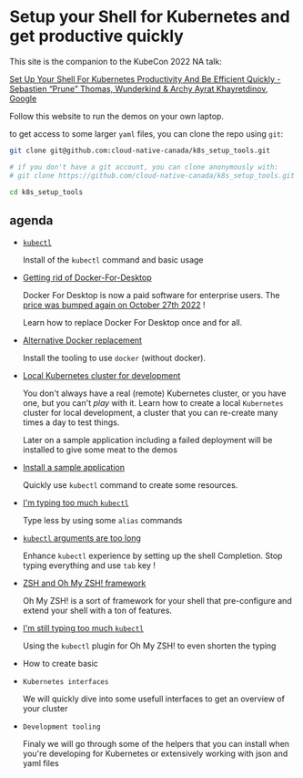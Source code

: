 # Setup your Shell for Kubernetes and get productive quickly

This site is the companion to the KubeCon 2022 NA talk:

[Set Up Your Shell For Kubernetes Productivity And Be Efficient Quickly - Sebastien “Prune” Thomas, Wunderkind & Archy Ayrat Khayretdinov, Google](https://kccncna2022.sched.com/event/182F7/tutorial-set-up-your-shell-for-kubernetes-productivity-and-be-efficient-quickly-sebastien-prune-thomas-wunderkind-archy-ayrat-khayretdinov-google)

Follow this website to run the demos on your own laptop.

to get access to some larger `yaml` files, you can clone the repo using `git`:

```bash 
git clone git@github.com:cloud-native-canada/k8s_setup_tools.git

# if you don't have a git account, you can clone anonymously with:
# git clone https://github.com/cloud-native-canada/k8s_setup_tools.git

cd k8s_setup_tools
```

## agenda

- [`kubectl`](kubectl.md)

    Install of the `kubectl` command and basic usage

- [Getting rid of Docker-For-Desktop](local_cluster/colima.md)

    Docker For Desktop is now a paid software for enterprise users. The [price was bumped again on October 27th 2022](https://www.docker.com/pricing/october-2022-pricing-change-faq) !

    Learn how to replace Docker For Desktop once and for all.

- [Alternative Docker replacement](local_cluster/podman.md)

    Install the tooling to use `docker` (without docker).

- [Local Kubernetes cluster for development](local_cluster/kind.md)

    You don't always have a real (remote) Kubernetes cluster, or you have one, but you can't *play* with it.
    Learn how to create a local `Kubernetes` cluster for local development, a cluster that you can
    re-create many times a day to test things.

    Later on a sample application including a failed deployment will be installed to give some meat to the demos

- [Install a sample application](app_deployment.md)

    Quickly use `kubectl` command to create some resources.

- [I'm typing too much `kubectl`](shell_setup.md#im-typing-too-much-kubectl-commands)

    Type less by using some `alias` commands

- [`kubectl` arguments are too long](shell_setup.md#kubectl-arguments-are-too-long)

    Enhance `kubectl` experience by setting up the shell Completion. Stop typing everything and use `tab` key !

- [ZSH and Oh My ZSH! framework](shell_setup.md#zsh-shell)

    Oh My ZSH! is a sort of framework for your shell that pre-configure and extend your shell with a ton of features. 

- [I'm still typing too much `kubectl`](shell_setup.md#im-still-typing-too-much-kubectl)

    Using the `kubectl` plugin for Oh My ZSH! to even shorten the typing

- How to create basic 

- `Kubernetes interfaces`

    We will quickly dive into some usefull interfaces to get an overview of your cluster

- `Development tooling`

    Finaly we will go through some of the helpers that you can install when you're developing for Kubernetes
    or extensively working with json and yaml files
